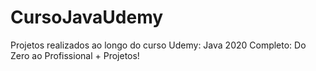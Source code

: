 # CursoJavaUdemy
Projetos realizados ao longo do curso Udemy: Java 2020 Completo: Do Zero ao Profissional + Projetos!

